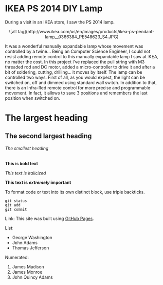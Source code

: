 # IKEA PS 2014 DIY Lamp
During a visit in an IKEA store, I saw the PS 2014 lamp.
<p align="center">
  ![alt tag](http://www.ikea.com/us/en/images/products/ikea-ps-pendant-lamp__0366384_PE548623_S4.JPG)
</p>


It was a wonderful manually expandable lamp whose movement was controlled by a twine...
Being an Computer Science Engineer, I could not resist adding remote control to this manually expandable lamp I saw at IKEA, no matter the cost. In this project I've replaced the pull string with M3 threaded rod and DC motor, added a micro-controller to drive it and after a bit of soldering, cutting, drilling... it moves by itself. The lamp can be controlled two ways. First of all, as you would expect, the light can be switched on, off and dimmed using standard wall switch. In addition to that, there is an Infra-Red remote control for more precise and programmable movement. In fact, it allows to save 3 positions and remembers the last position when switched on.

# The largest heading
## The second largest heading
###### The smallest heading

**This is bold text**

*This text is italicized*

**This text is _extremely_ important**

To format code or text into its own distinct block, use triple backticks.
```
git status
git add
git commit
```

Link:
This site was built using [GitHub Pages](https://pages.github.com/).

List:
- George Washington
- John Adams
- Thomas Jefferson

Numerated:
1. James Madison
2. James Monroe
3. John Quincy Adams
